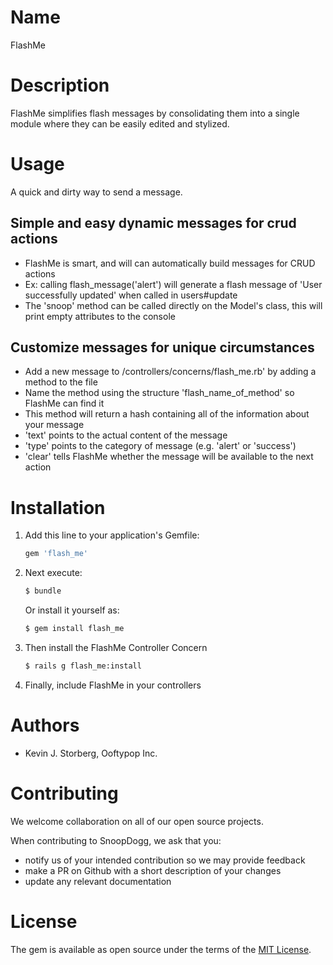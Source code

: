 # Name
  FlashMe



# Description
  FlashMe simplifies flash messages by consolidating them into a single module where they can be easily edited and stylized.



# Usage
  A quick and dirty way to send a message.

## Simple and easy dynamic messages for crud actions
  - FlashMe is smart, and will can automatically build messages for CRUD actions
  - Ex: calling flash_message('alert') will generate a flash message of 'User successfully updated' when called in users#update
  - The 'snoop' method can be called directly on the Model's class, this will print empty attributes to the console

## Customize messages for unique circumstances
  - Add a new message to /controllers/concerns/flash_me.rb' by adding a method to the file
  - Name the method using the structure 'flash_name_of_method' so FlashMe can find it
  - This method will return a hash containing all of the information about your message
  - 'text' points to the actual content of the message
  - 'type' points to the category of message (e.g. 'alert' or 'success')
  - 'clear' tells FlashMe whether the message will be available to the next action



# Installation
  1. Add this line to your application's Gemfile:
      ```ruby
      gem 'flash_me'
      ```

  2. Next execute:
      ```bash
      $ bundle
      ```

      Or install it yourself as:
      ```bash
      $ gem install flash_me
      ```

  3. Then install the FlashMe Controller Concern
      ```bash
      $ rails g flash_me:install
      ```

  4. Finally, include FlashMe in your controllers



# Authors
  - Kevin J. Storberg, Ooftypop Inc.



# Contributing
  We welcome collaboration on all of our open source projects.

  When contributing to SnoopDogg, we ask that you:
  - notify us of your intended contribution so we may provide feedback
  - make a PR on Github with a short description of your changes
  - update any relevant documentation



# License
  The gem is available as open source under the terms of the [MIT License](https://opensource.org/licenses/MIT).
